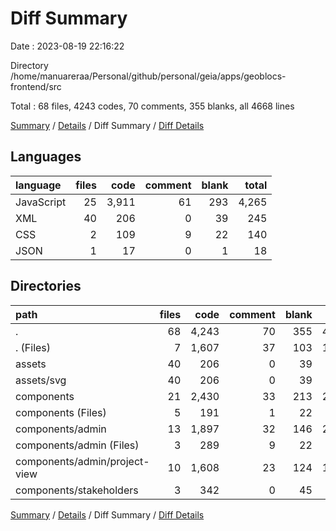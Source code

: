 # Diff Summary

Date : 2023-08-19 22:16:22

Directory /home/manuareraa/Personal/github/personal/geia/apps/geoblocs-frontend/src

Total : 68 files,  4243 codes, 70 comments, 355 blanks, all 4668 lines

[Summary](results.md) / [Details](details.md) / Diff Summary / [Diff Details](diff-details.md)

## Languages
| language | files | code | comment | blank | total |
| :--- | ---: | ---: | ---: | ---: | ---: |
| JavaScript | 25 | 3,911 | 61 | 293 | 4,265 |
| XML | 40 | 206 | 0 | 39 | 245 |
| CSS | 2 | 109 | 9 | 22 | 140 |
| JSON | 1 | 17 | 0 | 1 | 18 |

## Directories
| path | files | code | comment | blank | total |
| :--- | ---: | ---: | ---: | ---: | ---: |
| . | 68 | 4,243 | 70 | 355 | 4,668 |
| . (Files) | 7 | 1,607 | 37 | 103 | 1,747 |
| assets | 40 | 206 | 0 | 39 | 245 |
| assets/svg | 40 | 206 | 0 | 39 | 245 |
| components | 21 | 2,430 | 33 | 213 | 2,676 |
| components (Files) | 5 | 191 | 1 | 22 | 214 |
| components/admin | 13 | 1,897 | 32 | 146 | 2,075 |
| components/admin (Files) | 3 | 289 | 9 | 22 | 320 |
| components/admin/project-view | 10 | 1,608 | 23 | 124 | 1,755 |
| components/stakeholders | 3 | 342 | 0 | 45 | 387 |

[Summary](results.md) / [Details](details.md) / Diff Summary / [Diff Details](diff-details.md)